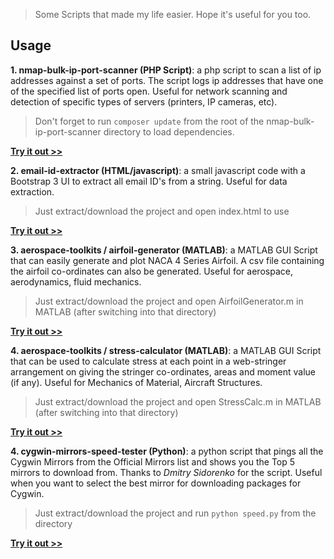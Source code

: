> Some Scripts that made my life easier. Hope it's useful for you too.

## Usage ##

**1. nmap-bulk-ip-port-scanner (PHP Script)**: a php script to scan a list of ip addresses against a set of ports. The script logs ip addresses that have one of the specified list of ports open. Useful for network scanning and detection of specific types of servers (printers, IP cameras, etc). 

> Don't forget to run
> `composer update` from the root of the nmap-bulk-ip-port-scanner directory to load dependencies.

**[Try it out >>](https://github.com/niranjan94/supercharged-scripts/tree/master/nmap-bulk-ip-port-scanner)**

**2. email-id-extractor (HTML/javascript)**: a small javascript code with a Bootstrap 3 UI to extract all email ID's from a string. Useful for data extraction.

> Just extract/download the project and open index.html to use

**[Try it out >>](https://github.com/niranjan94/supercharged-scripts/tree/master/email-id-extractor)**

**3. aerospace-toolkits / airfoil-generator (MATLAB)**: a MATLAB GUI Script that can easily generate and plot NACA 4 Series Airfoil. A csv file containing the airfoil co-ordinates can also be generated. Useful for aerospace, aerodynamics, fluid mechanics.

> Just extract/download the project and open AirfoilGenerator.m in MATLAB (after switching into that directory)

**[Try it out >>](https://github.com/niranjan94/supercharged-scripts/tree/master/aerospace-toolkits/airfoil-generator)**

**4. aerospace-toolkits / stress-calculator (MATLAB)**: a MATLAB GUI Script that can be used to calculate stress at each point in a web-stringer arrangement on giving the stringer co-ordinates, areas and moment value (if any). Useful for Mechanics of Material, Aircraft Structures.

> Just extract/download the project and open StressCalc.m in MATLAB (after switching into that directory)

**[Try it out >>](https://github.com/niranjan94/supercharged-scripts/tree/master/aerospace-toolkits/stress-calculator)**

**4. cygwin-mirrors-speed-tester (Python)**: a python script that pings all the Cygwin Mirrors from the Official Mirrors list and shows you the Top 5 mirrors to download from. Thanks to *Dmitry Sidorenko* for the script. Useful when you want to select the best mirror for downloading packages for Cygwin.

> Just extract/download the project and run `python speed.py` from the directory

**[Try it out >>](https://github.com/niranjan94/supercharged-scripts/tree/master/cygwin-mirrors-speed-tester)**